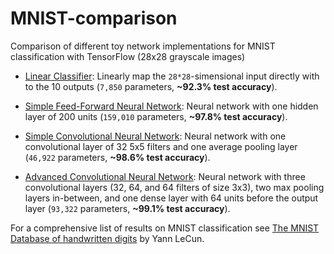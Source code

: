 # MNIST-comparison
Comparison of different toy network implementations for MNIST classification with TensorFlow (28x28 grayscale images)

* [Linear Classifier](https://github.com/sgttwld/MNIST-comparison/blob/master/1_mnist_LIN.py): Linearly map the `28*28`-simensional input directly with to the 10 outputs (`7,850` parameters, **~92.3% test accuracy**).

* [Simple Feed-Forward Neural Network](https://github.com/sgttwld/MNIST-comparison/blob/master/2_mnist_NN.py): Neural network with one hidden layer of 200 units (`159,010` parameters, **~97.8% test accuracy**).

* [Simple Convolutional Neural Network](https://github.com/sgttwld/MNIST-comparison/blob/master/3_mnist_CNN.py): 
Neural network with one convolutional layer of 32 5x5 filters and one average pooling layer (`46,922` parameters, **~98.6% test accuracy**).

* [Advanced Convolutional Neural Network](https://github.com/sgttwld/MNIST-comparison/blob/master/4_mnist_CNN2.py): Neural network with three convolutional layers (32, 64, and 64 filters of size 3x3), two max pooling layers in-between, and one dense layer with 64 units before the output layer (`93,322` parameters, **~99.1% test accuracy**).

For a comprehensive list of results on MNIST classification see [The MNIST Database of handwritten digits](http://yann.lecun.com/exdb/mnist/) by Yann LeCun.